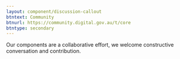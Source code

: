 ```yaml
---
layout: component/discussion-callout
btntext: Community
btnurl: https://community.digital.gov.au/t/core
btntype: secondary
---
```


Our components are a collaborative effort, we welcome constructive conversation and contribution.
